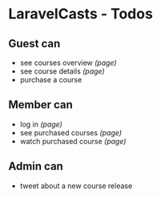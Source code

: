 # LaravelCasts - Todos

## Guest can 
* see courses overview _(page)_
* see course details _(page)_
* purchase a course

## Member can
* log in _(page)_
* see purchased courses _(page)_
* watch purchased course _(page)_

## Admin can
* tweet about a new course release
